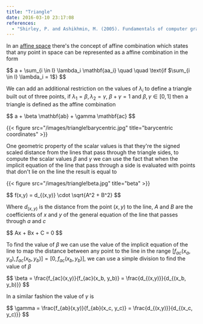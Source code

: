```yaml
---
title: "Triangle"
date: 2016-03-10 23:17:08
references:
  - "Shirley, P. and Ashikhmin, M. (2005). Fundamentals of computer graphics. Wellesley, Mass.: AK Peters."
---
```


In an [affine space](/static/math/geometry/affine-geometry/affine-space.html) there's the concept of affine combination which states that any point in space can be represented as a affine combination in the form

<div>
$$
a + \sum_{i \in I} \lambda_i \mathbf{aa_i} \quad \quad \text{if $\sum_{i \in I} \lambda_i = 1$}
$$
</div>

We can add an additional restriction on the values of $\lambda_i$ to define a triangle built out of three points, if $\lambda_1 = \beta, \lambda_2 = \gamma$, $\beta + \gamma = 1$ and $\beta, \gamma \in [0,1]$ then a triangle is defined as the affine combination

<div>
$$
a + \beta \mathbf{ab} + \gamma \mathbf{ac}
$$
</div>

{{< figure src="/images/triangle!barycentric.jpg" title="barycentric coordinates" >}}

One geometric property of the scalar values is that they're the signed scaled distance from the lines that pass through the triangle sides, to compute the scalar values $\beta$ and $\gamma$ we can use the fact that when the implicit equation of the line that pass through a side is evaluated with points that don't lie on the line the result is equal to

{{< figure src="/images/triangle!beta.jpg" title="beta" >}}

<div>
$$
f(x,y) = d_{(x,y)} \cdot \sqrt{A^2 + B^2}
$$
</div>

Where $d_{(x,y)}$ is the distance from the point $(x,y)$ to the line, $A$ and $B$ are the coefficients of $x$ and $y$ of the general equation of the line that passes through $a$ and $c$

<div>
$$
Ax + Bx + C = 0
$$
</div>

To find the value of $\beta$ we can use the value of the implicit equation of the line to map the distance between any point to the line in the range $[f_{ac}(x_a, y_a), f_{ac}(x_b, y_b)] = [0, f_{ac}(x_b, y_b)]$, we can use a simple division to find the value of $\beta$

<div>
$$
\beta = \frac{f_{ac}(x,y)}{f_{ac}(x_b, y_b)} = \frac{d_{(x,y)}}{d_{(x_b, y_b)}}
$$
</div>

In a similar fashion the value of $\gamma$ is

<div>
$$
\gamma = \frac{f_{ab}(x,y)}{f_{ab}(x_c, y_c)} = \frac{d_{(x,y)}}{d_{(x_c, y_c)}}
$$
</div>

